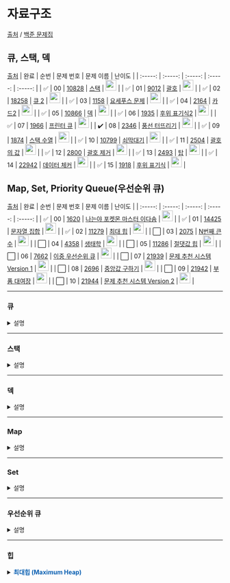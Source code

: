 # 자료구조

[출처](https://github.com/tony9402/baekjoon) /
[백준 문제집](https://www.acmicpc.net/workbook/view/7645)

## 큐, 스택, 덱

[출처](https://github.com/tony9402/baekjoon/tree/main/data_structure)
| 완료 | 순번 | 문제 번호 | 문제 이름 | 난이도 |
| :-----: | :-----: | :-----: | :-----: | :-----: |
| ✅ | 00 | <a href="https://www.acmicpc.net/problem/10828" target="_blank">10828</a> | <a href="./10828.js" target="_blank">스택</a> | <img height="25px" width="25px" src="https://static.solved.ac/tier_small/7.svg"/> |
| ✅ | 01 | <a href="https://www.acmicpc.net/problem/9012" target="_blank">9012</a> | <a href="./9012.js" target="_blank">괄호</a> | <img height="25px" width="25px" src="https://static.solved.ac/tier_small/7.svg"/> |
| ✅ | 02 | <a href="https://www.acmicpc.net/problem/18258" target="_blank">18258</a> | <a href="./18258.js" target="_blank">큐 2</a> | <img height="25px" width="25px" src="https://static.solved.ac/tier_small/7.svg"/> |
| ✅ | 03 | <a href="https://www.acmicpc.net/problem/1158" target="_blank">1158</a> | <a href="./1158.js" target="_blank">요세푸스 문제</a> | <img height="25px" width="25px" src="https://static.solved.ac/tier_small/7.svg"/> |
| ✅ | 04 | <a href="https://www.acmicpc.net/problem/2164" target="_blank">2164</a> | <a href="./2164.js" target="_blank">카드2</a> | <img height="25px" width="25px" src="https://static.solved.ac/tier_small/7.svg"/> |
| ✅ | 05 | <a href="https://www.acmicpc.net/problem/10866" target="_blank">10866</a> | <a href="./10866.js" target="_blank">덱</a> | <img height="25px" width="25px" src="https://static.solved.ac/tier_small/7.svg"/> |
| ✅ | 06 | <a href="https://www.acmicpc.net/problem/1935" target="_blank">1935</a> | <a href="./1935.js" target="_blank">후위 표기식2</a> | <img height="25px" width="25px" src="https://static.solved.ac/tier_small/8.svg"/> |
| ✅ | 07 | <a href="https://www.acmicpc.net/problem/1966" target="_blank">1966</a> | <a href="./1966.js" target="_blank">프린터 큐</a> | <img height="25px" width="25px" src="https://static.solved.ac/tier_small/8.svg"/> |
| ✔️ | 08 | <a href="https://www.acmicpc.net/problem/2346" target="_blank">2346</a> | <a href="./2346.js" target="_blank">풍선 터뜨리기</a> | <img height="25px" width="25px" src="https://static.solved.ac/tier_small/8.svg"/> |
| ✅ | 09 | <a href="https://www.acmicpc.net/problem/1874" target="_blank">1874</a> | <a href="./1874.js" target="_blank">스택 수열</a> | <img height="25px" width="25px" src="https://static.solved.ac/tier_small/9.svg"/> |
| ✅ | 10 | <a href="https://www.acmicpc.net/problem/10799" target="_blank">10799</a> | <a href="./10799.js" target="_blank">쇠막대기</a> | <img height="25px" width="25px" src="https://static.solved.ac/tier_small/9.svg"/> |
| ✅ | 11 | <a href="https://www.acmicpc.net/problem/2504" target="_blank">2504</a> | <a href="./2504.js" target="_blank">괄호의 값</a> | <img height="25px" width="25px" src="https://static.solved.ac/tier_small/10.svg"/> |
| ✅ | 12 | <a href="https://www.acmicpc.net/problem/2800" target="_blank">2800</a> | <a href="./2800.js" target="_blank">괄호 제거</a> | <img height="25px" width="25px" src="https://static.solved.ac/tier_small/11.svg"/> |
| ✅ | 13 | <a href="https://www.acmicpc.net/problem/2493" target="_blank">2493</a> | <a href="./2493.js" target="_blank">탑</a> | <img height="25px" width="25px" src="https://static.solved.ac/tier_small/11.svg"/> |
| ✅ | 14 | <a href="https://www.acmicpc.net/problem/22942" target="_blank">22942</a> | <a href="./22942.js" target="_blank">데이터 체커</a> | <img height="25px" width="25px" src="https://static.solved.ac/tier_small/12.svg"/> |
| ✅ | 15 | <a href="https://www.acmicpc.net/problem/1918" target="_blank">1918</a> | <a href="./1918.js" target="_blank">후위 표기식</a> | <img height="25px" width="25px" src="https://static.solved.ac/tier_small/14.svg"/> |

## Map, Set, Priority Queue(우선순위 큐)

[출처](https://github.com/tony9402/baekjoon/tree/main/data_structure2)
| 완료 | 순번 | 문제 번호 | 문제 이름 | 난이도 |
| :-----: | :-----: | :-----: | :-----: | :-----: |
| ✅ | 00 | <a href="https://www.acmicpc.net/problem/1620" target="_blank">1620</a> | <a href="https://www.acmicpc.net/problem/1620" target="_blank">나는야 포켓몬 마스터 이다솜</a> | <img height="25px" width="25px" src="https://static.solved.ac/tier_small/7.svg"/> |
| ✅ | 01 | <a href="https://www.acmicpc.net/problem/14425" target="_blank">14425</a> | <a href="https://www.acmicpc.net/problem/14425" target="_blank">문자열 집합</a> | <img height="25px" width="25px" src="https://static.solved.ac/tier_small/8.svg"/> |
| ✅ | 02 | <a href="https://www.acmicpc.net/problem/11279" target="_blank">11279</a> | <a href="https://www.acmicpc.net/problem/11279" target="_blank">최대 힙</a> | <img height="25px" width="25px" src="https://static.solved.ac/tier_small/9.svg"/> |
| ⬜️ | 03 | <a href="https://www.acmicpc.net/problem/2075" target="_blank">2075</a> | <a href="https://www.acmicpc.net/problem/2075" target="_blank">N번째 큰 수</a> | <img height="25px" width="25px" src="https://static.solved.ac/tier_small/9.svg"/> |
| ⬜️ | 04 | <a href="https://www.acmicpc.net/problem/4358" target="_blank">4358</a> | <a href="https://www.acmicpc.net/problem/4358" target="_blank">생태학</a> | <img height="25px" width="25px" src="https://static.solved.ac/tier_small/9.svg"/> |
| ⬜️ | 05 | <a href="https://www.acmicpc.net/problem/11286" target="_blank">11286</a> | <a href="https://www.acmicpc.net/problem/11286" target="_blank">절댓값 힙</a> | <img height="25px" width="25px" src="https://static.solved.ac/tier_small/10.svg"/> |
| ⬜️ | 06 | <a href="https://www.acmicpc.net/problem/7662" target="_blank">7662</a> | <a href="https://www.acmicpc.net/problem/7662" target="_blank">이중 우선순위 큐</a> | <img height="25px" width="25px" src="https://static.solved.ac/tier_small/12.svg"/> |
| ⬜️ | 07 | <a href="https://www.acmicpc.net/problem/21939" target="_blank">21939</a> | <a href="https://www.acmicpc.net/problem/21939" target="_blank">문제 추천 시스템 Version 1</a> | <img height="25px" width="25px" src="https://static.solved.ac/tier_small/12.svg"/> |
| ⬜️ | 08 | <a href="https://www.acmicpc.net/problem/2696" target="_blank">2696</a> | <a href="https://www.acmicpc.net/problem/2696" target="_blank">중앙값 구하기</a> | <img height="25px" width="25px" src="https://static.solved.ac/tier_small/14.svg"/> |
| ⬜️ | 09 | <a href="https://www.acmicpc.net/problem/21942" target="_blank">21942</a> | <a href="https://www.acmicpc.net/problem/21942" target="_blank">부품 대여장</a> | <img height="25px" width="25px" src="https://static.solved.ac/tier_small/14.svg"/> |
| ⬜️ | 10 | <a href="https://www.acmicpc.net/problem/21944" target="_blank">21944</a> | <a href="https://www.acmicpc.net/problem/21944" target="_blank">문제 추천 시스템 Version 2</a> | <img height="25px" width="25px" src="https://static.solved.ac/tier_small/14.svg"/> |

---

### 큐

<details>
<summary>설명</summary>

</details>

---

### 스택

<details>
<summary>설명</summary>

</details>

---

### 덱

<details>
<summary>설명</summary>

</details>

---

### Map

<details>
<summary>설명</summary>

</details>

---

### Set

<details>
<summary>설명</summary>

</details>

---

### 우선순위 큐

<details>
<summary>설명</summary>

</details>

---

### 힙

<details>
<summary><b style="color: #0B60B2">최대힙 (Maximum Heap)</b></summary>

- 완전 이진 트리 구조
- 부모 노드의 값이 자식 노드의 값보다 큼
- 삭제 : 루트 값 리턴

  - 마지막 요소(현재값)을 루트로 가져오기
  - (반복) 자식 중 현재값보다 큰 값을 가지는 자식이 있다면 swap

- 삽입
  - 마지막 자리에 노드 추가
  - (반복) 삽입한 값이 부모보다 큰 값을 가지는 경우 swap

<details><summary><b style="color: #888">최대힙 (Maximum Heap) 구현 코드</b></summary>

```javascript
class Heap {
  constructor() {
    this.list = [];
  }
  getParentIndex(index) {
    return (index - 1) >> 1;
  }
  getLeftChildIndex(index) {
    const idx = (index << 1) + 1;
    return idx > this.size() ? -1 : idx;
  }
  getRightChildIndex(index) {
    const idx = (index << 1) + 2;
    return idx > this.size() ? -1 : idx;
  }
  size() {
    return this.list.length;
  }
  swap(idx1, idx2) {
    [this.list[idx1], this.list[idx2]] = [this.list[idx2], this.list[idx1]];
  }
  push(v) {
    this.list.push(v);

    let curIdx = this.list.length - 1;
    let parentIdx = this.getParentIndex(curIdx);

    while (parentIdx !== -1 && this.list[parentIdx] < this.list[curIdx]) {
      this.swap(parentIdx, curIdx);
      curIdx = parentIdx;
      parentIdx = this.getParentIndex(curIdx);
    }
  }
  pop() {
    if (this.size() === 0) return 0;

    this.swap(0, this.size() - 1);
    const max = this.list.pop();

    let curIdx = 0;
    let leftIdx = this.getLeftChildIndex(curIdx);
    let rightIdx = this.getRightChildIndex(curIdx);

    // undefined > undefined는 false
    // 따라서 pop한 결과가 빈 배열이어도 아래 while문 조건은 false
    while (
      this.list[leftIdx] > this.list[curIdx] ||
      this.list[rightIdx] > this.list[curIdx]
      // 적어도 leftIdx는 -1이 아님
      // =(적어도 list[leftIdx]는 undefined가 아님)
    ) {
      const indexToSwap =
        this.list[leftIdx] < this.list[rightIdx] ? rightIdx : leftIdx;
      // undefined > number : 항상 false
      this.swap(indexToSwap, curIdx);

      curIdx = indexToSwap;
      leftIdx = this.getLeftChildIndex(curIdx);
      rightIdx = this.getRightChildIndex(curIdx);
    }

    return max;
  }
  print() {
    if (this.size() === 0) {
      console.log("empty");
      return;
    }

    const copy = [...this.list];
    let cnt = 1;
    let idx = 0;

    while (idx < this.size()) {
      copy[idx] = `${copy[idx]}\n`;
      cnt *= 2;
      idx += cnt;
    }
    console.log(copy.join(" "));
  }
}
```

</details>

</details>
